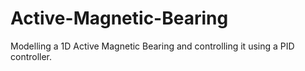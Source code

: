 # Active-Magnetic-Bearing
Modelling a 1D Active Magnetic Bearing and controlling it using a PID controller.
